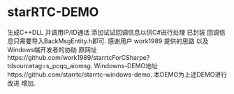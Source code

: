 # starRTC-DEMO
生成C++DLL 并调用IP/ID通话 添加试试回调信息以供C#进行处理  已封装 回调信息只需要导入BackMsgEntity.h即可.
感谢用户 work1989 提供的思路 以及Windows端开发者的协助 原网址https://github.com/work1989/starrtcForCSharpe?tdsourcetag=s_pcqq_aiomsg.
Windowns-DEMO地址https://github.com/starrtc/starrtc-windows-demo. 
本DEMO为上述DEMO进行改进 增加.
